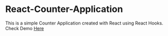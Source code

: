 # React-Counter-Application

This is a simple Counter Application created with React using React Hooks.
Check Demo [Here](https://divyanshucodes-react-counter-app.netlify.app/)
